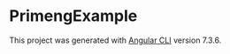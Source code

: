 # PrimengExample

This project was generated with [Angular CLI](https://github.com/angular/angular-cli) version 7.3.6.

